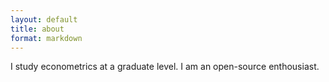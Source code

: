```yaml
---
layout: default
title: about
format: markdown
---
```


I study econometrics at a graduate level. I am an open-source enthousiast.

